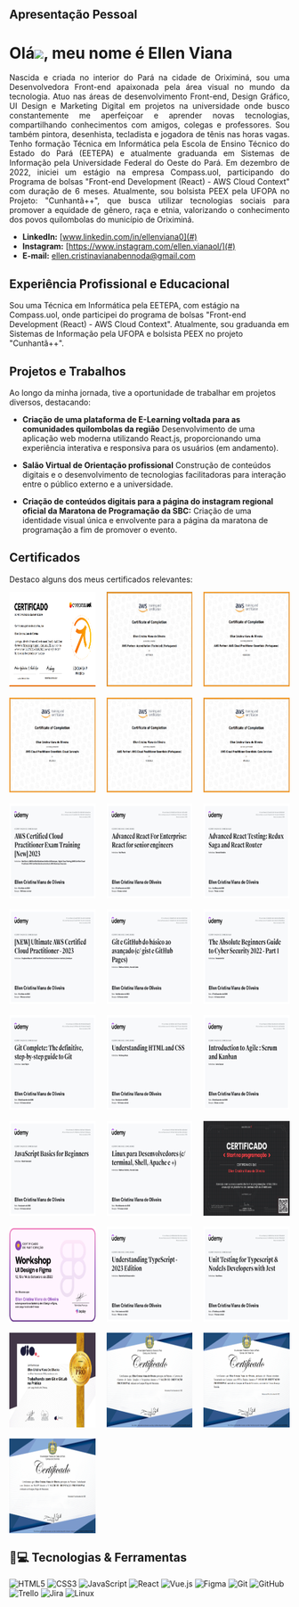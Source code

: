 ## Apresentação Pessoal

<h1 align="justify"> Olá<img src="https://media.giphy.com/media/hvRJCLFzcasrR4ia7z/giphy.gif" width="25px">, meu nome é Ellen Viana</h1>

<p align="justify">Nascida e criada no interior do Pará na cidade de Oriximiná, sou uma Desenvolvedora Front-end apaixonada pela área visual no mundo da tecnologia. Atuo nas áreas de desenvolvimento Front-end, Design Gráfico, UI Design e Marketing Digital em projetos na universidade onde busco constantemente me aperfeiçoar e aprender novas tecnologias, compartilhando conhecimentos com amigos, colegas e professores. Sou também pintora, desenhista, tecladista e jogadora de tênis nas horas vagas. Tenho formação Técnica em Informática pela Escola de Ensino Técnico do Estado do Pará (EETEPA) e atualmente graduanda em Sistemas de Informação pela Universidade Federal do Oeste do Pará. Em dezembro de 2022, iniciei um estágio na empresa Compass.uol, participando do Programa de bolsas "Front-end Development (React) - AWS Cloud Context" com duração de 6 meses. Atualmente, sou bolsista PEEX pela UFOPA no Projeto: "Cunhantã++", que busca utilizar tecnologias sociais para promover a equidade de gênero, raça e etnia, valorizando o conhecimento dos povos quilombolas do município de Oriximiná. </p>

- **LinkedIn:** [www.linkedin.com/in/ellenviana0](#)
- **Instagram:** [https://www.instagram.com/ellen.vianaol/](#)
- **E-mail:** [ellen.cristinavianabennoda@gmail.com](mailto:ellen.cristinavianabennoda@gmail.com)

## Experiência Profissional e Educacional

Sou uma Técnica em Informática pela EETEPA, com estágio na Compass.uol, onde participei do programa de bolsas "Front-end Development (React) - AWS Cloud Context". Atualmente, sou graduanda em Sistemas de Informação pela UFOPA e bolsista PEEX no projeto "Cunhantã++".

## Projetos e Trabalhos

Ao longo da minha jornada, tive a oportunidade de trabalhar em projetos diversos, destacando:
- **Criação de uma plataforma de E-Learning voltada para as comunidades quilombolas da região** Desenvolvimento de uma aplicação web moderna utilizando React.js, proporcionando uma experiência interativa e responsiva para os usuários (em andamento).

- **Salão Virtual de Orientação profissional** Construção de conteúdos digitais e o desenvolvimento de tecnologias facilitadoras para interação entre o público externo e a universidade.

- **Criação de conteúdos digitais para a página do instagram regional oficial da Maratona de Programação da SBC:** Criação de uma identidade visual única e envolvente para a página da maratona de programação a fim de promover o evento.


## Certificados

Destaco alguns dos meus certificados relevantes:

<div style="display: grid; grid-template-columns: repeat(3, 1fr); gap: 20px;">
    <img src="./img/react-e-aws.png" width="250px" height="170px">
    <img src="./img/aws-accreditation.png" width="250px" height="170px">
    <img src="./img/aws-cloud-practitioner-essentials.png" width="250px" height="170px">
    <img src="./img/aws-cloud-concepts.png" width="250px" height="170px">
    <img src="./img/aws-cloud-practitioner-essentials.png" width="250px" height="170px">
    <img src="./img/aws-core-services.png" width="250px" height="170px">
    <img src="./img/aws-exam-training.jpg" width="250px" height="170px">
    <img src="./img/AdvancedReactForEnterprise.jpg" width="250px" height="170px">
    <img src="./img/AdvancedReactTesting.jpg" width="250px" height="170px">
    <img src="./img/CertificadoAWSCloudPractioner.jpg" width="250px" height="170px">
    <img src="./img/git-e-github-do-basico-ao-avancado-certificadoo.jpg" width="250px" height="170px">
    <img src="./img/cybersecurity.jpg" width="250px" height="170px">
    <img src="./img/GITcompleteUdemy.jpg" width="250px" height="170px">
    <img src="./img/HTMLeCSS.jpg" width="250px" height="170px">
    <img src="./img/Introductiontoagile-certificado.jpg" width="250px" height="170px">
    <img src="./img/JavaScriptBasicsforBeginners.jpg" width="250px" height="170px">
    <img src="./img/linux-para-desenvolvedores.jpg" width="250px" height="170px">
    <img src="./img/one-bit-code.png" width="250px" height="170px">
    <img src="./img/ui-design-e-figma.png" width="250px" height="170px">
    <img src="./img/UnderstandingTypeScript.jpg" width="250px" height="170px">
    <img src="./img/UnitTestingForTypescriptandnodeJs.jpg" width="250px" height="170px">
    <img src="./img/trabalhando-com-git-e-gitlab-na-pratica.png" width="250px" height="170px">
    <img src="./img/a-carreira-do-cientista-de-dados.png" width="250px" height="170px">
    <img src="./img/levantando-um-container-com-aws-e-docker.png" width="250px" height="170px">
    <img src="./img/trabalhando-com-dinheiro-em-web-api.png" width="250px" height="170px">
    
</div>

## 🚀💻 Tecnologias & Ferramentas

![HTML5](https://img.shields.io/badge/-HTML5-E34F26?style=flat-square&logo=html5&logoColor=white)
![CSS3](https://img.shields.io/badge/-CSS3-1572B6?style=flat-square&logo=css3)
![JavaScript](https://img.shields.io/badge/-JavaScript-black?style=flat-square&logo=javascript)
![React](https://img.shields.io/badge/-React-black?style=flat-square&logo=react)
![Vue.js](https://img.shields.io/badge/-Vue.js-black?style=flat-square&logo=vue.js)
![Figma](https://img.shields.io/badge/-Figma-232F3E?style=flat-square&logo=figma)
![Git](https://img.shields.io/badge/-Git-black?style=flat-square&logo=git)
![GitHub](https://img.shields.io/badge/-GitHub-181717?style=flat-square&logo=github)
![Trello](https://img.shields.io/badge/-Trello-0079BF?style=flat-square&logo=trello)
![Jira](https://img.shields.io/badge/-Jira-0052CC?style=flat-square&logo=jira)
![Linux](https://img.shields.io/badge/-Linux-0052CC?style=flat-square&logo=linux)
